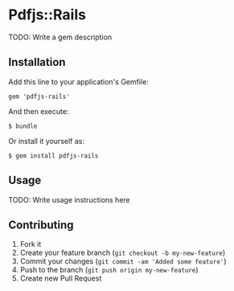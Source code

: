 # Pdfjs::Rails

TODO: Write a gem description

## Installation

Add this line to your application's Gemfile:

    gem 'pdfjs-rails'

And then execute:

    $ bundle

Or install it yourself as:

    $ gem install pdfjs-rails

## Usage

TODO: Write usage instructions here

## Contributing

1. Fork it
2. Create your feature branch (`git checkout -b my-new-feature`)
3. Commit your changes (`git commit -am 'Added some feature'`)
4. Push to the branch (`git push origin my-new-feature`)
5. Create new Pull Request
